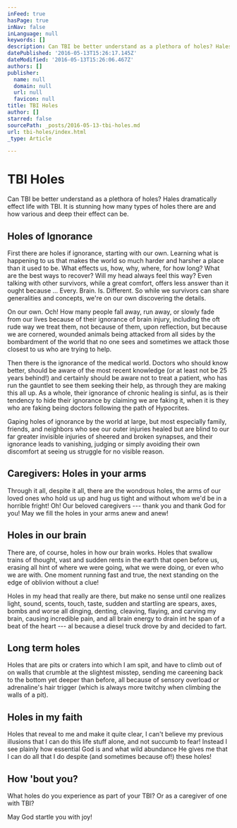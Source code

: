 ```yaml
---
inFeed: true
hasPage: true
inNav: false
inLanguage: null
keywords: []
description: Can TBI be better understand as a plethora of holes? Hales dramatically effect life with TBI. It is stunning how many types of holes there are and how various and deep their effect can be.
datePublished: '2016-05-13T15:26:17.145Z'
dateModified: '2016-05-13T15:26:06.467Z'
authors: []
publisher:
  name: null
  domain: null
  url: null
  favicon: null
title: TBI Holes
author: []
starred: false
sourcePath: _posts/2016-05-13-tbi-holes.md
url: tbi-holes/index.html
_type: Article

---
```

# TBI Holes

Can TBI be better understand as a plethora of holes? Hales dramatically effect life with TBI. It is stunning how many types of holes there are and how various and deep their effect can be.

## Holes of Ignorance

First there are holes if ignorance, starting with our own. Learning what is happening to us that makes the world so much harder and harsher a place than it used to be. What effects us, how, why, where, for how long? What are the best ways to recover? Will my head always feel this way? Even talking with other survivors, while a great comfort, offers less answer than it ought because ... Every. Brain. Is. Different. So while we survivors can share generalities and concepts, we're on our own discovering the details.

On our own. Och! How many people fall away, run away, or slowly fade from our lives because of their ignorance of brain injury, including the oft rude way we treat them, not because of them, upon reflection, but because we are cornered, wounded animals being attacked from all sides by the bombardment of the world that no one sees and sometimes we attack those closest to us who are trying to help.

Then there is the ignorance of the medical world. Doctors who should know better, should be aware of the most recent knowledge (or at least not be 25 years behind!) and certainly should be aware not to treat a patient, who has run the gauntlet to see them seeking their help, as through they are making this all up. As a whole, their ignorance of chronic healing is sinful, as is their tendency to hide their ignorance by claiming we are faking it, when it is they who are faking being doctors following the path of Hypocrites.

Gaping holes of ignorance by the world at large, but most especially family, friends, and neighbors who see our outer injuries healed but are blind to our far greater invisible injuries of sheered and broken synapses, and their ignorance leads to vanishing, judging or simply avoiding their own discomfort at seeing us struggle for no visible reason.

## Caregivers: Holes in your arms

Through it all, despite it all, there are the wondrous holes, the arms of our loved ones who hold us up and hug us tight and without whom we'd be in a horrible fright! Oh! Our beloved caregivers --- thank you and thank God for you! May we fill the holes in your arms anew and anew!

## Holes in our brain

There are, of course, holes in how our brain works. Holes that swallow trains of thought, vast and sudden rents in the earth that open before us, erasing all hint of where we were going, what we were doing, or even who we are with. One moment running fast and true, the next standing on the edge of oblivion without a clue!

Holes in my head that really are there, but make no sense until one realizes light, sound, scents, touch, taste, sudden and startling are spears, axes, bombs and worse all dinging, denting, cleaving, flaying, and carving my brain, causing incredible pain, and all brain energy to drain int he span of a beat of the heart --- al because a diesel truck drove by and decided to fart.

## Long term holes

Holes that are pits or craters into which I am spit, and have to climb out of on walls that crumble at the slightest misstep, sending me careening back to the bottom yet deeper than before, all because of sensory overload or adrenaline's hair trigger (which is always more twitchy when climbing the walls of a pit). 

## Holes in my faith

Holes that reveal to me and make it quite clear, I can't believe my previous illusions that I can do this life stuff alone, and not succumb to fear! Instead I see plainly how essential God is and what wild abundance He gives me that I can do all that I do despite (and sometimes because of!) these holes!

## How 'bout you?

What holes do you experience as part of your TBI? Or as a caregiver of one with TBI?

May God startle you with joy!